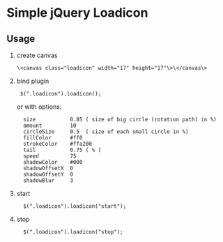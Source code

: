 # Simple jQuery Loadicon

## Usage

1. create canvas
 
       \<canvas class="loadicon" width="17" height="17"\>\</canvas\>

2. bind plugin 

        $(".loadicon").loadicon();

     or with options:

         size           0.85 ( size of big circle (rotation path) in %)
         amount         10
         circleSize     0.5  ( size of each small circle in %)
         fillColor      #ff0
         strokeColor    #ffa200
         tail           0.75 ( % )
         speed          75
         shadowColor    #000
         shadowOffsetX  0
         shadowOffsetY  0
         shadowBlur     3

3. start

         $(".loadicon").loadicon("start");

4. stop

         $(".loadicon").loadicon("stop");
